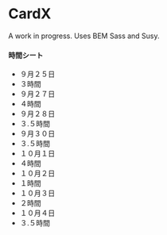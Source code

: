 # CardX

A work in progress. Uses BEM Sass and Susy.


#### 時間シート

* ９月２５日
 * ３時間
* ９月２７日
 * ４時間
* ９月２８日
 * ３.５時間
* ９月３０日
 * ３.５時間
* １０月１日
 * ４時間
* １０月２日
 * １時間
* １０月３日
 * ２時間
* １０月４日
 * ３.５時間